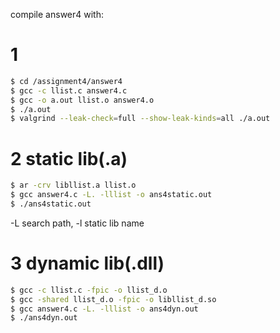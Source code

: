 compile answer4 with:

# 1
```bash
$ cd /assignment4/answer4
$ gcc -c llist.c answer4.c
$ gcc -o a.out llist.o answer4.o
$ ./a.out
$ valgrind --leak-check=full --show-leak-kinds=all ./a.out
```

# 2 static lib(.a)
```bash
$ ar -crv libllist.a llist.o
$ gcc answer4.c -L. -lllist -o ans4static.out
$ ./ans4static.out
```
-L search path, -l static lib name

# 3 dynamic lib(.dll)
```bash
$ gcc -c llist.c -fpic -o llist_d.o
$ gcc -shared llist_d.o -fpic -o libllist_d.so
$ gcc answer4.c -L. -lllist -o ans4dyn.out
$ ./ans4dyn.out
```
